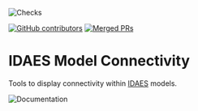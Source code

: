 ![Checks](https://github.com/prommis/idaes-connectivity/actions/workflows/checks.yml/badge.svg)

[![GitHub contributors](https://img.shields.io/github/contributors/prommis/idaes-connectivity.svg)](https://github.com/watertap-org/prommis/graphs/contributors)
[![Merged PRs](https://img.shields.io/github/issues-pr-closed-raw/prommis/idaes-connectivity.svg?label=merged+PRs)](https://github.com/prommis/idaes-connectivity/pulls?q=is:pr+is:merged)  

# IDAES Model Connectivity
Tools to display connectivity within [IDAES](https://idaes.org) models.

![Documentation](https://prommis.github.io/idaes-connectivity/)
